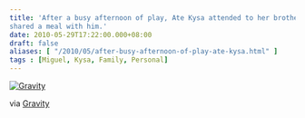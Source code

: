 ```yaml
---
title: 'After a busy afternoon of play, Ate Kysa attended to her brother and
shared a meal with him.'
date: 2010-05-29T17:22:00.000+08:00
draft: false
aliases: [ "/2010/05/after-busy-afternoon-of-play-ate-kysa.html" ]
tags : [Miguel, Kysa, Family, Personal]
---
```


[![Gravity](http://jon.doblados.net/wp-content/uploads/2010/05/Gravity.jpg.scaled1000-300x225.jpg)](http://jon.doblados.net/wp-content/uploads/2010/05/Gravity.jpg.scaled1000.jpg)

  

via [Gravity](http://mobileways.de/gravity)
